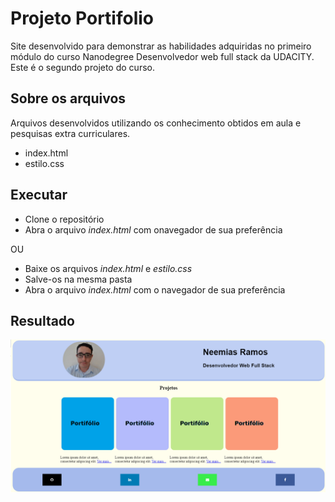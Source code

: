 # Projeto Portifolio
Site desenvolvido para demonstrar as habilidades adquiridas no primeiro módulo do curso Nanodegree Desenvolvedor web full stack da UDACITY.
Este é o segundo projeto do curso.

## Sobre os arquivos
Arquivos desenvolvidos utilizando os conhecimento obtidos em aula e pesquisas extra curriculares. 

* index.html
* estilo.css

## Executar

* Clone o repositório
* Abra o arquivo _index.html_ com onavegador de sua preferência 

OU

* Baixe os arquivos _index.html_ e _estilo.css_
* Salve-os na mesma pasta
* Abra o arquivo _index.html_ com o navegador de sua preferência 


## Resultado

![Resultado](https://github.com/neemiasRamos/projeto-portifolio/blob/master/resultado.png)
